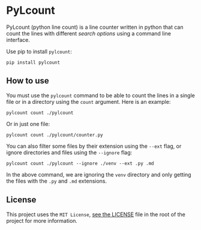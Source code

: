 # PyLcount

PyLcount (python line count) is a line counter written in python that can count the lines with different *search options* using a command line interface.

Use pip to install `pylcount`:

```
pip install pylcount
```

## How to use

You must use the `pylcount` command to be able to count the lines in a single file or in a directory using the `count` argument. Here is an example:

```
pylcount count ./pylcount
```

Or in just one file:

```
pylcount count ./pylcount/counter.py
```

You can also filter some files by their extension using the `--ext` flag, or ignore directories and files using the `--ignore` flag:

```
pylcount count ./pylcount --ignore ./venv --ext .py .md
```

In the above command, we are ignoring the `venv` directory and only getting the files with the `.py` and `.md` extensions.

## License

This project uses the `MIT License`, [see the LICENSE](https://github.com/jaedsonpys/pylcount/blob/master/LICENSE) file in the root of the project for more information.